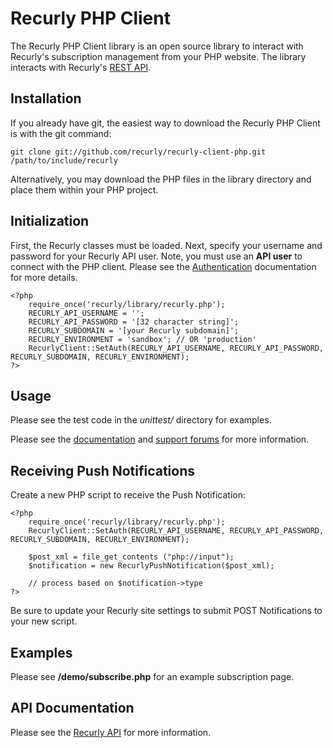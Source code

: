 Recurly PHP Client
==================

The Recurly PHP Client library is an open source library to interact with Recurly's subscription management from your PHP website. The library interacts with Recurly's [REST API](http://support.recurly.com/faqs/api).


Installation
------------

If you already have git, the easiest way to download the Recurly PHP Client is with the git command:

    git clone git://github.com/recurly/recurly-client-php.git /path/to/include/recurly
    
Alternatively, you may download the PHP files in the library directory and place them within your PHP project.


Initialization
--------------

First, the Recurly classes must be loaded. Next, specify your username and password for your 
Recurly API user.  Note, you must use an **API user** to connect with the PHP client.
Please see the [Authentication](http://support.recurly.com/faqs/api/authentication)
documentation for more details.

    <?php
        require_once('recurly/library/recurly.php');
        RECURLY_API_USERNAME = '';
        RECURLY_API_PASSWORD = '[32 character string]';
        RECURLY_SUBDOMAIN = '[your Recurly subdomain]';
        RECURLY_ENVIRONMENT = 'sandbox'; // OR 'production'
        RecurlyClient::SetAuth(RECURLY_API_USERNAME, RECURLY_API_PASSWORD, RECURLY_SUBDOMAIN, RECURLY_ENVIRONMENT);
    ?>


Usage
-----

Please see the test code in the *unittest/* directory for examples.

Please see the [documentation](http://support.recurly.com/faqs/api/php-client) and
[support forums](http://support.recurly.com/discussions) for more information.

Receiving Push Notifications
----------------------------

Create a new PHP script to receive the Push Notification:

    <?php
        require_once('recurly/library/recurly.php');
        RecurlyClient::SetAuth(RECURLY_API_USERNAME, RECURLY_API_PASSWORD, RECURLY_SUBDOMAIN, RECURLY_ENVIRONMENT);
        
        $post_xml = file_get_contents ("php://input");
        $notification = new RecurlyPushNotification($post_xml);
        
        // process based on $notification->type
    ?>

Be sure to update your Recurly site settings to submit POST Notifications to your new script.

Examples
--------

Please see **/demo/subscribe.php** for an example subscription page.

API Documentation
-----------------

Please see the [Recurly API](http://support.recurly.com/faqs/api/) for more information.